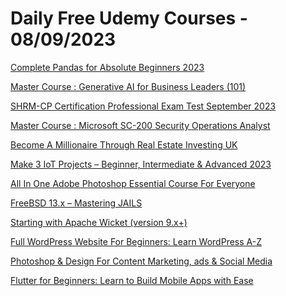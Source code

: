 # Daily Free Udemy Courses - 08/09/2023

[Complete Pandas for Absolute Beginners 2023](https://www.udemy.com/course/complete-pandas-for-absolute-beginners/?couponCode=A518649314BE80D4B82D)
[Master Course : Generative AI for Business Leaders (101)](https://www.udemy.com/course/generative-ai-for-business-leaders-101/?couponCode=CAEACC323026AFDFCB06)
[SHRM-CP Certification Professional Exam Test September 2023](https://www.udemy.com/course/shrm-cp-certification-exam-test/?couponCode=DBEC116DEFD896A1C8E5)
[Master Course : Microsoft SC-200 Security Operations Analyst](https://www.udemy.com/course/microsoft-sc-200-security-operations-analyst-microsoft-sc-900/?couponCode=3FB2E2CED4D4DCDDB0C2)
[Become A Millionaire Through Real Estate Investing UK](https://www.udemy.com/course/how-to-become-a-millionaire-through-real-estate-investing-uk/?couponCode=C3B3D4BA64F7F9BC7CA0)
[Make 3 IoT Projects – Beginner, Intermediate & Advanced 2023](https://www.udemy.com/course/getting-stared-with-asus-tinker-board/?couponCode=IOT_PROJECT)
[All In One Adobe Photoshop Essential Course For Everyone](https://www.udemy.com/course/all-in-one-adobe-photoshop-essential-course-for-everyone/?couponCode=GO7SEP2023)
[FreeBSD 13.x – Mastering JAILS](https://www.udemy.com/course/freebsd-13x-mastering-jails/?couponCode=DD395A6442C3B2B80296)
[Starting with Apache Wicket (version 9.x+)](https://www.udemy.com/course/starting-with-apache-wicket-version-9x/?couponCode=7ABF55AD90ACCCC559C8)
[Full WordPress Website For Beginners: Learn WordPress A-Z](https://www.udemy.com/course/wordpress-website-beginners-tutorial-course-best-elementor-learn/?couponCode=COURSEVANIA3)
[Photoshop & Design For Content Marketing, ads & Social Media](https://www.udemy.com/course/photoshop-design-for-content-marketing-ads-social-media-instagram-post/?couponCode=COURSEVANIA1)
[Flutter for Beginners: Learn to Build Mobile Apps with Ease](https://www.udemy.com/course/flutter-for-beginners-learn-to-build-mobile-apps-with-ease/?couponCode=645D934F0F724DDB46E1)
